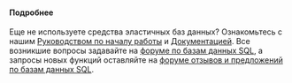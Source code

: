 #### Подробнее

Еще не используете средства эластичных баз данных? Ознакомьтесь с нашим [Руководством по началу работы](../sql-database-elastic-scale-get-started.md) и [Документацией](../learning-paths/sql-database-elastic-scale.md). Все возникшие вопросы задавайте на [форуме по базам данных SQL](http://social.msdn.microsoft.com/forums/azure/home?forum=ssdsgetstarted), а запросы новых функций оставляйте на [форуме отзывов и предложений по базам данных SQL](https://feedback.azure.com/forums/217321-sql-database/).

<!---HONumber=AcomDC_0204_2016-->